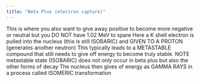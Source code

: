 ```yaml
---
title: "Beta Plus (electron capture)"
---
```

This is where you also want to give away positive to become more negative or neutral but you DO NOT have 1.02 MeV to spare
Here a K shell electron is pulled into the nucleus (this is still ISOBARIC) and GIVEN TO A PROTON (generates another neutron)
This typically leads to a METASTABLE compound that still needs to give off energy to become truly stable. NOTE metastable state (ISOBARIC) does not only occur in beta plus but also the other forms of decay
The nucleus then gives of energy as GAMMA RAYS in a process called ISOMERIC transformation

